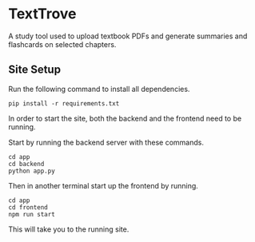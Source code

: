 # TextTrove 

A study tool used to upload textbook PDFs and generate summaries and flashcards on selected chapters. 

## Site Setup 
Run the following command to install all dependencies. 

```
pip install -r requirements.txt
```

In order to start the site, both the backend and the frontend need to be running. 

Start by running the backend server with these commands. 

```
cd app 
cd backend 
python app.py
```

Then in another terminal start up the frontend by running. 

```
cd app
cd frontend 
npm run start
```

This will take you to the running site. 
